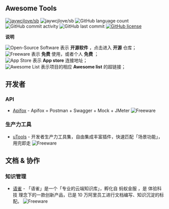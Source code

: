 Awesome Tools
----

[![jaywcjlove/sb](https://jaywcjlove.github.io/sb/ico/awesome.svg)](https://github.com/topics/awesome)
![jaywcjlove/sb](https://jaywcjlove.github.io/sb/lang/chinese.svg)
![GitHub language count](https://img.shields.io/github/languages/count/tonycody-awesome/awesome-tools)
![GitHub commit activity](https://img.shields.io/github/commit-activity/w/tonycody-awesome/awesome-tools)
![GitHub last commit](https://img.shields.io/github/last-commit/tonycody-awesome/awesome-tools)
[![GitHub license](https://img.shields.io/github/license/tonycody-awesome/awesome-tools)](https://github.com/tonycody-awesome/awesome-tools/blob/main/LICENSE)

**说明**

![Open-Source Software][OSS Icon] 表示 **开源软件** ，点击进入 **开源** 仓库；\
![Freeware][Freeware Icon] 表示 **免费** 使用，或者个人 **免费** ；\
![App Store][app-store Icon] 表示 **App store** 连接地址；\
![Awesome List][awesome-list Icon] 表示项目的相应 **Awesome list** 的超链接；


[OSS Icon]: https://jaywcjlove.github.io/sb/ico/min-oss.svg "开源软件"
[Freeware Icon]: https://jaywcjlove.github.io/sb/ico/min-free.svg "免费软件"
[app-store Icon]: https://jaywcjlove.github.io/sb/ico/min-app-store.svg "苹果应用商店软件"
[awesome-list Icon]: https://jaywcjlove.github.io/sb/ico/min-awesome.svg "Awesome List"

## 开发者
### API
* [Apifox](https://www.apifox.cn/) - Apifox = Postman + Swagger + Mock + JMeter ![Freeware][Freeware Icon]
### 生产力工具
* [uTools](https://u.tools/) - 开发者生产力工具集，自由集成丰富插件，快速匹配「场景功能」，用完即走 ![Freeware][Freeware Icon]

## 文档 & 协作
### 知识管理
* [语雀](https://www.yuque.com/login?platform=wechat&inviteToken=6f77531ad0334e1991ac5c8b18609acc9381c66bbb04837423f5003e85018a64) - 「语雀」是一个「专业的云端知识库」，孵化自 蚂蚁金服 ，是 体验科技 理念下的一款创新产品，已是 10 万阿里员工进行文档编写、知识沉淀的标配。 ![Freeware][Freeware Icon]
